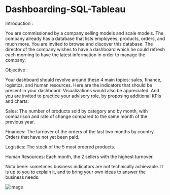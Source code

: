 # Dashboarding-SQL-Tableau


Introduction :

You are commissioned by a company selling models and scale models. The company already has a database that lists employees, products, orders, and much more. You are invited to browse and discover this database. The director of the company wishes to have a dashboard which he could refresh each morning to have the latest information in order to manage the company.




Objective :

Your dashboard should revolve around these 4 main topics: sales, finance, logistics, and human resources.
Here are the indicators that should be present in your dashboard. Visualizations would also be appreciated. And you are invited to practice your advisory role, by proposing additional KPIs and charts.


Sales: The number of products sold by category and by month, with comparison and rate of change compared to the same month of the previous year.


Finances: 
The turnover of the orders of the last two months by country. 
Orders that have not yet been paid.


Logistics: The stock of the 5 most ordered products.


Human Resources: Each month, the 2 sellers with the highest turnover.


Nota bene: sometimes business indicators are not technically achievable. It is up to you to explain it, and to bring your own ideas to answer the business needs.


![image](https://user-images.githubusercontent.com/100574079/167248327-5b83d404-8bcb-489c-aea1-a2fa32a7439b.png)


